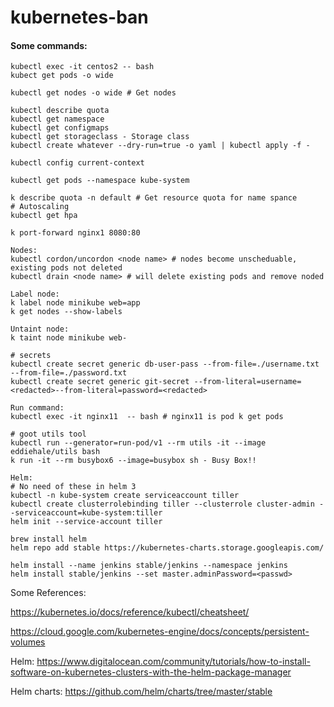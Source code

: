 # kubernetes-ban

#### Some commands:
```
kubectl exec -it centos2 -- bash
kubect get pods -o wide

kubectl get nodes -o wide # Get nodes

kubectl describe quota
kubectl get namespace
kubectl get configmaps
kubectl get storageclass - Storage class
kubectl create whatever --dry-run=true -o yaml | kubectl apply -f -

kubectl config current-context

kubectl get pods --namespace kube-system

k describe quota -n default # Get resource quota for name spance
# Autoscaling
kubectl get hpa

k port-forward nginx1 8080:80

Nodes:
kubectl cordon/uncordon <node name> # nodes become unscheduable, existing pods not deleted
kubectl drain <node name> # will delete existing pods and remove noded

Label node:
k label node minikube web=app
k get nodes --show-labels

Untaint node:
k taint node minikube web-

# secrets
kubectl create secret generic db-user-pass --from-file=./username.txt --from-file=./password.txt
kubectl create secret generic git-secret --from-literal=username=<redacted>--from-literal=password=<redacted>

Run command:
kubectl exec -it nginx11  -- bash # nginx11 is pod k get pods

# goot utils tool
kubectl run --generator=run-pod/v1 --rm utils -it --image eddiehale/utils bash
k run -it --rm busybox6 --image=busybox sh - Busy Box!!

Helm:
# No need of these in helm 3
kubectl -n kube-system create serviceaccount tiller
kubectl create clusterrolebinding tiller --clusterrole cluster-admin --serviceaccount=kube-system:tiller
helm init --service-account tiller

brew install helm
helm repo add stable https://kubernetes-charts.storage.googleapis.com/

helm install --name jenkins stable/jenkins --namespace jenkins
helm install stable/jenkins --set master.adminPassword=<passwd>

```

Some References:


https://kubernetes.io/docs/reference/kubectl/cheatsheet/ 

https://cloud.google.com/kubernetes-engine/docs/concepts/persistent-volumes

Helm:
https://www.digitalocean.com/community/tutorials/how-to-install-software-on-kubernetes-clusters-with-the-helm-package-manager

Helm  charts:
https://github.com/helm/charts/tree/master/stable
